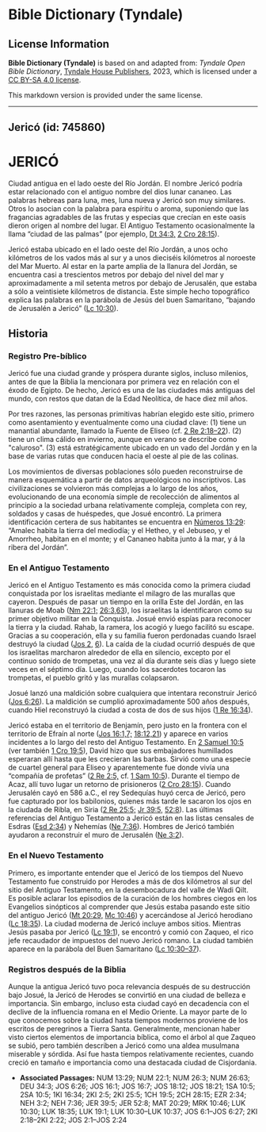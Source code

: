 # Bible Dictionary (Tyndale)

## License Information

**Bible Dictionary (Tyndale)** is based on and adapted from: _Tyndale Open Bible Dictionary_, [Tyndale House Publishers](https://tyndaleopenresources.com/), 2023, which is licensed under a [CC BY-SA 4.0 license](https://creativecommons.org/licenses/by-sa/4.0/legalcode.en).

This markdown version is provided under the same license.



--------------------------------

## Jericó (id: 745860)

JERICÓ
======

Ciudad antigua en el lado oeste del Río Jordán. El nombre Jericó podría estar relacionado con el antiguo nombre del dios lunar cananeo. Las palabras hebreas para luna, mes, luna nueva y Jericó son muy similares. Otros lo asocian con la palabra para espíritu o aroma, suponiendo que las fragancias agradables de las frutas y especias que crecían en este oasis dieron origen al nombre del lugar. El Antiguo Testamento ocasionalmente la llama “ciudad de las palmas” (por ejemplo, [Dt 34:3,](https://ref.ly/Deut34:3) [2 Cro 28:15](https://ref.ly/2Chr28:15)).

Jericó estaba ubicado en el lado oeste del Río Jordán, a unos ocho kilómetros de los vados más al sur y a unos dieciséis kilómetros al noroeste del Mar Muerto. Al estar en la parte amplia de la llanura del Jordán, se encuentra casi a trescientos metros por debajo del nivel del mar y aproximadamente a mil setenta metros por debajo de Jerusalén, que estaba a sólo a veintisiete kilómetros de distancia. Este simple hecho topográfico explica las palabras en la parábola de Jesús del buen Samaritano, “bajando de Jerusalén a Jericó” ([Lc 10:30](https://ref.ly/Luke10:30)).

Historia
--------

### Registro Pre\-bíblico

Jericó fue una ciudad grande y próspera durante siglos, incluso milenios, antes de que la Biblia la mencionara por primera vez en relación con el éxodo de Egipto. De hecho, Jericó es una de las ciudades más antiguas del mundo, con restos que datan de la Edad Neolítica, de hace diez mil años.

Por tres razones, las personas primitivas habrían elegido este sitio, primero como asentamiento y eventualmente como una ciudad clave: (1\) tiene un manantial abundante, llamado la Fuente de Eliseo (cf. [2 Re 2:18–22](https://ref.ly/2Kgs2:18-2Kgs2:22)). (2\) tiene un clima cálido en invierno, aunque en verano se describe como "caluroso". (3\) está estratégicamente ubicado en un vado del Jordán y en la base de varias rutas que conducen hacia el oeste al pie de las colinas.

Los movimientos de diversas poblaciones sólo pueden reconstruirse de manera esquemática a partir de datos arqueológicos no inscriptivos. Las civilizaciones se volvieron más complejas a lo largo de los años, evolucionando de una economía simple de recolección de alimentos al principio a la sociedad urbana relativamente compleja, completa con rey, soldados y casas de huéspedes, que Josué encontró. La primera identificación certera de sus habitantes se encuentra en [Números 13:29](https://ref.ly/Num13:29): “Amalec habita la tierra del mediodía; y el Hetheo, y el Jebuseo, y el Amorrheo, habitan en el monte; y el Cananeo habita junto á la mar, y á la ribera del Jordán”.

### En el Antiguo Testamento

Jericó en el Antiguo Testamento es más conocida como la primera ciudad conquistada por los israelitas mediante el milagro de las murallas que cayeron. Después de pasar un tiempo en la orilla Este del Jordán, en las llanuras de Moab ([Nm 22:1;](https://ref.ly/Num22:1) [26:3,63](https://ref.ly/Num26:3,Num26:63)), los israelitas la identificaron como su primer objetivo militar en la Conquista. Josué envió espías para reconocer la tierra y la ciudad. Rahab, la ramera, los acogió y luego facilitó su escape. Gracias a su cooperación, ella y su familia fueron perdonadas cuando Israel destruyó la ciudad ([Jos 2,](https://ref.ly/Josh2:1-Josh2:24) [6](https://ref.ly/Josh6:1-Josh6:27)). La caída de la ciudad ocurrió después de que los israelitas marcharon alrededor de ella en silencio, excepto por el continuo sonido de trompetas, una vez al día durante seis días y luego siete veces en el séptimo día. Luego, cuando los sacerdotes tocaron las trompetas, el pueblo gritó y las murallas colapsaron.

Josué lanzó una maldición sobre cualquiera que intentara reconstruir Jericó ([Jos 6:26](https://ref.ly/Josh6:26)). La maldición se cumplió aproximadamente 500 años después, cuando Hiel reconstruyó la ciudad a costa de dos de sus hijos ([1 Re 16:34](https://ref.ly/1Kgs16:34)).

Jericó estaba en el territorio de Benjamín, pero justo en la frontera con el territorio de Efraín al norte ([Jos 16:1,7;](https://ref.ly/Josh16:1,Josh16:7) [18:12,21](https://ref.ly/Josh18:12,Josh18:21)) y aparece en varios incidentes a lo largo del resto del Antiguo Testamento. En [2 Samuel 10:5](https://ref.ly/2Sam10:5) (ver también [1 Cro 19:5](https://ref.ly/1Chr19:5)), David hizo que sus embajadores humillados esperaran allí hasta que les crecieran las barbas. Sirvió como una especie de cuartel general para Eliseo y aparentemente fue donde vivía una “compañía de profetas” ([2 Re 2:5,](https://ref.ly/2Kgs2:5) cf. [1 Sam 10:5](https://ref.ly/1Sam10:5)). Durante el tiempo de Acaz, allí tuvo lugar un retorno de prisioneros ([2 Cro 28:15](https://ref.ly/2Chr28:15)). Cuando Jerusalén cayó en 586 a.C., el rey Sedequías huyó cerca de Jericó, pero fue capturado por los babilonios, quienes más tarde le sacaron los ojos en la ciudada de Ribla, en Siria ([2 Re 25:5;](https://ref.ly/2Kgs25:5) [Jr 39:5,](https://ref.ly/Jer39:5) [52:8](https://ref.ly/Jer52:8)). Las últimas referencias del Antiguo Testamento a Jericó están en las listas censales de Esdras ([Esd 2:34](https://ref.ly/Ezra2:34)) y Nehemías ([Ne 7:36](https://ref.ly/Neh7:36)). Hombres de Jericó también ayudaron a reconstruir el muro de Jerusalén ([Ne 3:2](https://ref.ly/Neh3:2)).

### En el Nuevo Testamento

Primero, es importante entender que el Jericó de los tiempos del Nuevo Testamento fue construido por Herodes a más de dos kilómetros al sur del sitio del Antiguo Testamento, en la desembocadura del valle de Wadi Qilt. Es posible aclarar los episodios de la curación de los hombres ciegos en los Evangelios sinópticos al comprender que Jesús estaba pasando este sitio del antiguo Jericó ([Mt 20:29,](https://ref.ly/Matt20:29) [Mc 10:46](https://ref.ly/Mark10:46)) y acercándose al Jericó herodiano ([Lc 18:35](https://ref.ly/Luke18:35)). La ciudad moderna de Jericó incluye ambos sitios. Mientras Jesús pasaba por Jericó ([Lc 19:1](https://ref.ly/Luke19:1)), se encontró y comió con Zaqueo, el rico jefe recaudador de impuestos del nuevo Jericó romano. La ciudad también aparece en la parábola del Buen Samaritano ([Lc 10:30–37](https://ref.ly/Luke10:30-Luke10:37)).

### Registros después de la Biblia

Aunque la antigua Jericó tuvo poca relevancia después de su destrucción bajo Josué, la Jericó de Herodes se convirtió en una ciudad de belleza e importancia. Sin embargo, incluso esta ciudad cayó en decadencia con el declive de la influencia romana en el Medio Oriente. La mayor parte de lo que conocemos sobre la ciudad hasta tiempos modernos proviene de los escritos de peregrinos a Tierra Santa. Generalmente, mencionan haber visto ciertos elementos de importancia bíblica, como el árbol al que Zaqueo se subió, pero también describen a Jericó como una aldea musulmana miserable y sórdida. Así fue hasta tiempos relativamente recientes, cuando creció en tamaño e importancia como una destacada ciudad de Cisjordania.

* **Associated Passages:** NUM 13:29; NUM 22:1; NUM 26:3; NUM 26:63; DEU 34:3; JOS 6:26; JOS 16:1; JOS 16:7; JOS 18:12; JOS 18:21; 1SA 10:5; 2SA 10:5; 1KI 16:34; 2KI 2:5; 2KI 25:5; 1CH 19:5; 2CH 28:15; EZR 2:34; NEH 3:2; NEH 7:36; JER 39:5; JER 52:8; MAT 20:29; MRK 10:46; LUK 10:30; LUK 18:35; LUK 19:1; LUK 10:30–LUK 10:37; JOS 6:1–JOS 6:27; 2KI 2:18–2KI 2:22; JOS 2:1–JOS 2:24

